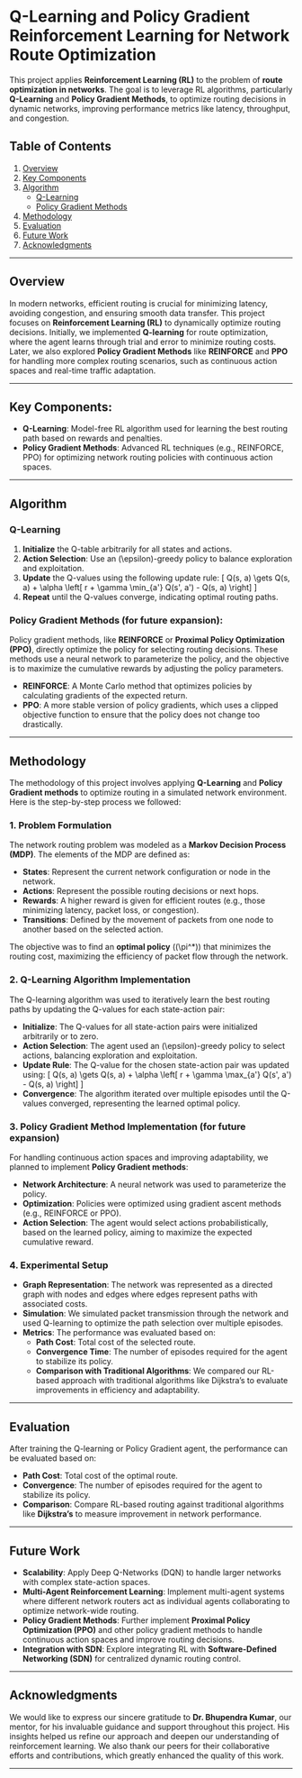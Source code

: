 # Q-Learning and Policy Gradient Reinforcement Learning for Network Route Optimization

This project applies **Reinforcement Learning (RL)** to the problem of **route optimization in networks**. The goal is to leverage RL algorithms, particularly **Q-Learning** and **Policy Gradient Methods**, to optimize routing decisions in dynamic networks, improving performance metrics like latency, throughput, and congestion.

## Table of Contents
1. [Overview](#overview)
2. [Key Components](#key-components)
3. [Algorithm](#algorithm)
    - [Q-Learning](#q-learning)
    - [Policy Gradient Methods](#policy-gradient-methods)
4. [Methodology](#methodology)
5. [Evaluation](#evaluation)
6. [Future Work](#future-work)
7. [Acknowledgments](#acknowledgments)

---

## Overview

In modern networks, efficient routing is crucial for minimizing latency, avoiding congestion, and ensuring smooth data transfer. This project focuses on **Reinforcement Learning (RL)** to dynamically optimize routing decisions. Initially, we implemented **Q-learning** for route optimization, where the agent learns through trial and error to minimize routing costs. Later, we also explored **Policy Gradient Methods** like **REINFORCE** and **PPO** for handling more complex routing scenarios, such as continuous action spaces and real-time traffic adaptation.

---

## Key Components:
- **Q-Learning**: Model-free RL algorithm used for learning the best routing path based on rewards and penalties.
- **Policy Gradient Methods**: Advanced RL techniques (e.g., REINFORCE, PPO) for optimizing network routing policies with continuous action spaces.

---

## Algorithm

### Q-Learning

1. **Initialize** the Q-table arbitrarily for all states and actions.
2. **Action Selection**: Use an \(\epsilon\)-greedy policy to balance exploration and exploitation.
3. **Update** the Q-values using the following update rule:
    \[
    Q(s, a) \gets Q(s, a) + \alpha \left[ r + \gamma \min_{a'} Q(s', a') - Q(s, a) \right]
    \]
4. **Repeat** until the Q-values converge, indicating optimal routing paths.

### Policy Gradient Methods (for future expansion):
Policy gradient methods, like **REINFORCE** or **Proximal Policy Optimization (PPO)**, directly optimize the policy for selecting routing decisions. These methods use a neural network to parameterize the policy, and the objective is to maximize the cumulative rewards by adjusting the policy parameters.

- **REINFORCE**: A Monte Carlo method that optimizes policies by calculating gradients of the expected return.
- **PPO**: A more stable version of policy gradients, which uses a clipped objective function to ensure that the policy does not change too drastically.

---

## Methodology

The methodology of this project involves applying **Q-Learning** and **Policy Gradient methods** to optimize routing in a simulated network environment. Here is the step-by-step process we followed:

### 1. **Problem Formulation**
   The network routing problem was modeled as a **Markov Decision Process (MDP)**. The elements of the MDP are defined as:
   - **States**: Represent the current network configuration or node in the network.
   - **Actions**: Represent the possible routing decisions or next hops.
   - **Rewards**: A higher reward is given for efficient routes (e.g., those minimizing latency, packet loss, or congestion).
   - **Transitions**: Defined by the movement of packets from one node to another based on the selected action.

   The objective was to find an **optimal policy** (\(\pi^*\)) that minimizes the routing cost, maximizing the efficiency of packet flow through the network.

### 2. **Q-Learning Algorithm Implementation**
   The Q-learning algorithm was used to iteratively learn the best routing paths by updating the Q-values for each state-action pair:
   - **Initialize**: The Q-values for all state-action pairs were initialized arbitrarily or to zero.
   - **Action Selection**: The agent used an \(\epsilon\)-greedy policy to select actions, balancing exploration and exploitation.
   - **Update Rule**: The Q-value for the chosen state-action pair was updated using:
     \[
     Q(s, a) \gets Q(s, a) + \alpha \left[ r + \gamma \max_{a'} Q(s', a') - Q(s, a) \right]
     \]
   - **Convergence**: The algorithm iterated over multiple episodes until the Q-values converged, representing the learned optimal policy.

### 3. **Policy Gradient Method Implementation (for future expansion)**
   For handling continuous action spaces and improving adaptability, we planned to implement **Policy Gradient methods**:
   - **Network Architecture**: A neural network was used to parameterize the policy.
   - **Optimization**: Policies were optimized using gradient ascent methods (e.g., REINFORCE or PPO).
   - **Action Selection**: The agent would select actions probabilistically, based on the learned policy, aiming to maximize the expected cumulative reward.

### 4. **Experimental Setup**
   - **Graph Representation**: The network was represented as a directed graph with nodes and edges where edges represent paths with associated costs.
   - **Simulation**: We simulated packet transmission through the network and used Q-learning to optimize the path selection over multiple episodes.
   - **Metrics**: The performance was evaluated based on:
     - **Path Cost**: Total cost of the selected route.
     - **Convergence Time**: The number of episodes required for the agent to stabilize its policy.
     - **Comparison with Traditional Algorithms**: We compared our RL-based approach with traditional algorithms like Dijkstra’s to evaluate improvements in efficiency and adaptability.

---

## Evaluation

After training the Q-learning or Policy Gradient agent, the performance can be evaluated based on:
- **Path Cost**: Total cost of the optimal route.
- **Convergence**: The number of episodes required for the agent to stabilize its policy.
- **Comparison**: Compare RL-based routing against traditional algorithms like **Dijkstra’s** to measure improvement in network performance.

---

## Future Work

- **Scalability**: Apply Deep Q-Networks (DQN) to handle larger networks with complex state-action spaces.
- **Multi-Agent Reinforcement Learning**: Implement multi-agent systems where different network routers act as individual agents collaborating to optimize network-wide routing.
- **Policy Gradient Methods**: Further implement **Proximal Policy Optimization (PPO)** and other policy gradient methods to handle continuous action spaces and improve routing decisions.
- **Integration with SDN**: Explore integrating RL with **Software-Defined Networking (SDN)** for centralized dynamic routing control.

---

## Acknowledgments

We would like to express our sincere gratitude to **Dr. Bhupendra Kumar**, our mentor, for his invaluable guidance and support throughout this project. His insights helped us refine our approach and deepen our understanding of reinforcement learning. We also thank our peers for their collaborative efforts and contributions, which greatly enhanced the quality of this work.

---

